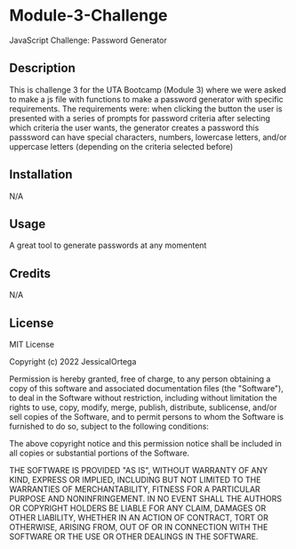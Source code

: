 # Module-3-Challenge
JavaScript Challenge: Password Generator

## Description
This is challenge 3 for the UTA Bootcamp (Module 3) where we were asked to make a js file with functions to make a password generator with specific requirements. 
The requirements were: 
when clicking the button the user is presented with a series of prompts for password criteria
after selecting which criteria the user wants, the generator creates a password
this passsword can have special characters, numbers, lowercase letters, and/or uppercase letters (depending on the criteria selected before)


## Installation
N/A

## Usage
A great tool to generate passwords at any momentent



## Credits
N/A

## License
MIT License

Copyright (c) 2022 JessicaIOrtega

Permission is hereby granted, free of charge, to any person obtaining a copy of this software and associated documentation files (the "Software"), to deal in the Software without restriction, including without limitation the rights to use, copy, modify, merge, publish, distribute, sublicense, and/or sell copies of the Software, and to permit persons to whom the Software is furnished to do so, subject to the following conditions:

The above copyright notice and this permission notice shall be included in all copies or substantial portions of the Software.

THE SOFTWARE IS PROVIDED "AS IS", WITHOUT WARRANTY OF ANY KIND, EXPRESS OR IMPLIED, INCLUDING BUT NOT LIMITED TO THE WARRANTIES OF MERCHANTABILITY, FITNESS FOR A PARTICULAR PURPOSE AND NONINFRINGEMENT. IN NO EVENT SHALL THE AUTHORS OR COPYRIGHT HOLDERS BE LIABLE FOR ANY CLAIM, DAMAGES OR OTHER LIABILITY, WHETHER IN AN ACTION OF CONTRACT, TORT OR OTHERWISE, ARISING FROM, OUT OF OR IN CONNECTION WITH THE SOFTWARE OR THE USE OR OTHER DEALINGS IN THE SOFTWARE.
